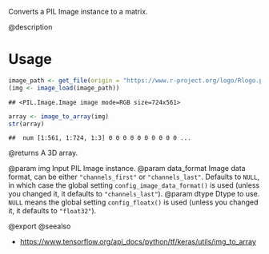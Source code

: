 Converts a PIL Image instance to a matrix.

@description

# Usage

```r
image_path <- get_file(origin = "https://www.r-project.org/logo/Rlogo.png")
(img <- image_load(image_path))
```

```
## <PIL.Image.Image image mode=RGB size=724x561>
```

```r
array <- image_to_array(img)
str(array)
```

```
##  num [1:561, 1:724, 1:3] 0 0 0 0 0 0 0 0 0 0 ...
```

@returns
    A 3D array.

@param img Input PIL Image instance.
@param data_format Image data format, can be either `"channels_first"` or
    `"channels_last"`. Defaults to `NULL`, in which case the global
    setting `config_image_data_format()` is used (unless you
    changed it, it defaults to `"channels_last"`).
@param dtype Dtype to use. `NULL` means the global setting
    `config_floatx()` is used (unless you changed it, it
    defaults to `"float32"`).

@export
@seealso
+ <https://www.tensorflow.org/api_docs/python/tf/keras/utils/img_to_array>
